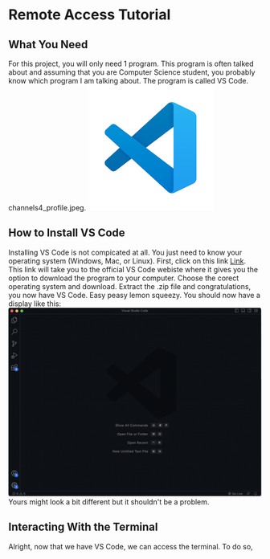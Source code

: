 # Remote Access Tutorial
## What You Need
For this project, you will only need 1 program. This program is often talked about and assuming that you are Computer Science student,
you probably know which program I am talking about. The program is called VS Code. channels4_profile.jpeg. ![Image](channels4_profile.jpeg)				
## How to Install VS Code
Installing VS Code is not compicated at all. You just need to know your operating system (Windows, Mac, or Linux).
First, click on this link [Link](https://code.visualstudio.com/).
This link will take you to the official VS Code webiste where it gives you the option to download the program to your computer. Choose the corect operating
system and download. Extract the .zip file and congratulations, you now have VS Code. Easy peasy lemon squeezy.
You should now have a display like this:
![Image](VSCode.png)
Yours might look a bit different but it shouldn't be a problem.
## Interacting With the Terminal 
Alright, now that we have VS Code, we can access the terminal. To do so, 
